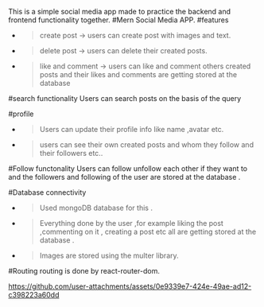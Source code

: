 This is a simple social media app made to practice the backend and frontend functionality together.
#Mern Social Media APP.
#features
- >create post -> users can create post with images and text.
- >delete post -> users can delete their created posts.
- >like and comment -> users can like and comment others created posts and their likes and comments are getting stored at the database

#search functionality
Users can search posts on the basis of the query

#profile
- > Users can update their profile info like name ,avatar etc.
- >users can see their own created posts and whom they follow and their followers etc..

#Follow functonality
Users can follow unfollow each other if they want to and the followers and following of the user are stored at the database .


#Database connectivity
- >Used mongoDB database for this .
- >Everything done by the user ,for example liking the post ,commenting on it , creating a post etc all are getting stored at the database .
- >Images are stored using the multer library.

#Routing 
routing is done by react-router-dom.



https://github.com/user-attachments/assets/0e9339e7-424e-49ae-ad12-c398223a60dd



